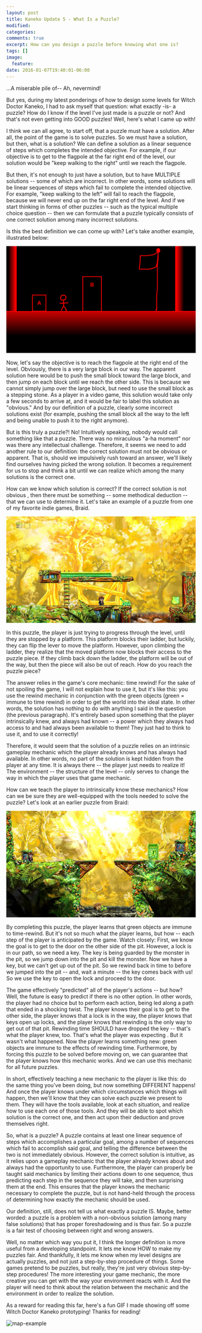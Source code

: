 ```yaml
---
layout: post
title: Kaneko Update 5 - What Is a Puzzle?
modified:
categories:
comments: true
excerpt: How can you design a puzzle before knowing what one is?
tags: []
image:
  feature:
date: 2016-01-07T19:40:01-06:00
---
```


...A miserable pile of-- Ah, nevermind!

But yes, during my latest ponderings of how to design some levels for Witch Doctor Kaneko, I had to ask myself that question: what exactly -is- a puzzle? How do I know if the level I've just made is a puzzle or not? And that's not even getting into GOOD puzzles! Well, here's what I came up with!

I think we can all agree, to start off, that a puzzle must have a solution. After all, the point of the game is to solve puzzles. So we must have a solution, but then, what is a solution? We can define a solution as a linear sequence of steps which completes the intended objective. For example, if our objective is to get to the flagpole at the far right end of the level, our solution would be "keep walking to the right" until we reach the flagpole.

But then, it's not enough to just have a solution, but to have MULTIPLE solutions -- some of which are incorrect. In other words, some solutions will be linear sequences of steps which fail to complete the intended objective. For example, "keep walking to the left" will fail to reach the flagpole, because we will never end up on the far right end of the level. And if we start thinking in forms of other puzzles -- such as the typical multiple choice question -- then we can formulate that a puzzle typically consists of one correct solution among many incorrect solutions.

Is this the best definition we can come up with? Let's take another example, illustrated below:

![map-example](/images/puzzle-example-1.png)

Now, let's say the objective is to reach the flagpole at the right end of the level. Obviously, there is a very large block in our way. The apparent solution here would be to push the small block toward the large block, and then jump on each block until we reach the other side. This is because we cannot simply jump over the large block, but need to use the small block as a stepping stone. As a player in a video game, this solution would take only a few seconds to arrive at, and it would be fair to label this solution as "obvious." And by our definition of a puzzle, clearly some incorrect solutions exist (for example, pushing the small block all the way to the left and being unable to push it to the right anymore).

But is this truly a puzzle?! No! Intuitively speaking, nobody would call something like that a puzzle. There was no miraculous "a-ha moment" nor was there any intellectual challenge. Therefore, it seems we need to add another rule to our definition: the correct solution must not be obvious or apparent. That is, should we impulsively rush toward an answer, we'll likely find ourselves having picked the wrong solution. It becomes a requirement for us to stop and think a bit until we can realize which among the many solutions is the correct one.

How can we know which solution is correct? If the correct solution is not obvious , then there must be something -- some methodical deduction -- that we can use to determine it. Let's take an example of a puzzle from one of my favorite indie games, Braid.

![map-example](/images/puzzle-example-2.jpg)

In this puzzle, the player is just trying to progress through the level, until they are stopped by a platform. This platform blocks their ladder, but luckily, they can flip the lever to move the platform. However, upon climbing the ladder, they realize that the moved platform now blocks their access to the puzzle piece. If they climb back down the ladder, the platform will be out of the way, but then the piece will also be out of reach. How do you reach the puzzle piece?

The answer relies in the game's core mechanic: time rewind! For the sake of not spoiling the game, I will not explain how to use it, but it's like this: you use the rewind mechanic in conjunction with the green objects (green = immune to time rewind) in order to get the world into the ideal state. In other words, the solution has nothing to do with anything I said in the question (the previous paragraph). It's entirely based upon something that the player intrinsically knew, and always had known -- a power which they always had access to and had always been available to them! They just had to think to use it, and to use it correctly!

Therefore, it would seem that the solution of a puzzle relies on an intrinsic gameplay mechanic which the player already knows and has always had available. In other words, no part of the solution is kept hidden from the player at any time. It is always there -- the player just needs to realize it! The environment -- the structure of the level -- only serves to change the way in which the player uses that game mechanic.

How can we teach the player to intrinsically know these mechanics? How can we be sure they are well-equipped with the tools needed to solve the puzzle? Let's look at an earlier puzzle from Braid:

![map-example](/images/puzzle-example-3.jpg)

By completing this puzzle, the player learns that green objects are immune to time-rewind. But it's not so much what the player learns, but how -- each step of the player is anticipated by the game. Watch closely: First, we know the goal is to get to the door on the other side of the pit. However, a lock is in our path, so we need a key. The key is being guarded by the monster in the pit, so we jump down into the pit and kill the monster. Now we have a key, but we can't get up out of the pit. So we rewind back in time to before we jumped into the pit -- and, wait a minute -- the key comes back with us! So we use the key to open the lock and proceed to the door.

The game effectively "predicted" all of the player's actions -- but how? Well, the future is easy to predict if there is no other option. In other words, the player had no choice but to perform each action, being led along a path that ended in a shocking twist. The player knows their goal is to get to the other side, the player knows that a lock is in the way, the player knows that keys open up locks, and the player knows that rewinding is the only way to get out of that pit. Rewinding time SHOULD have dropped the key -- that's what the player knew, too. That's what the player was expecting . But it wasn't what happened. Now the player learns something new: green objects are immune to the effects of rewinding time. Furthermore, by forcing this puzzle to be solved before moving on, we can guarantee that the player knows how this mechanic works. And we can use this mechanic for all future puzzles.

In short, effectively teaching a new mechanic to the player is like this: do the same thing you've been doing, but now something DIFFERENT happens! And once the player knows under which circumstances which things will happen, then we'll know that they can solve each puzzle we present to them. They will have the tools available, look at each situation, and realize how to use each one of those tools. And they will be able to spot which solution is the correct one, and then act upon their deduction and prove themselves right.

So, what is a puzzle? A puzzle contains at least one linear sequence of steps which accomplishes a particular goal, among a number of sequences which fail to accomplish said goal, and telling the difference between the two is not immediately obvious. However, the correct solution is intuitive, as it relies upon a gameplay mechanic that the player already knows about and always had the opportunity to use. Furthermore, the player can properly be taught said mechanics by limiting their actions down to one sequence, thus predicting each step in the sequence they will take, and then surprising them at the end. This ensures that the player knows the mechanic necessary to complete the puzzle, but is not hand-held through the process of determining how exactly the mechanic should be used.

Our definition, still, does not tell us what exactly a puzzle IS. Maybe, better worded: a puzzle is a problem with a non-obvious solution (among many false solutions) that has proper foreshadowing and is thus fair. So a puzzle is a fair test of choosing between right and wrong answers.

Well, no matter which way you put it, I think the longer definition is more useful from a developing standpoint. It lets me know HOW to make my puzzles fair. And thankfully, it lets me know when my level designs are actually puzzles, and not just a step-by-step procedure of things. Some games pretend to be puzzles, but really, they're just very obvious step-by-step procedures! The more interesting your game mechanic, the more creative you can get with the way your environment reacts with it. And the player will need to think about the relation between the mechanic and the environment in order to realize the solution.

As a reward for reading this far, here's a fun GIF I made showing off some Witch Doctor Kaneko prototyping! Thanks for reading!

![map-example](/images/wdk_gif.gif)
